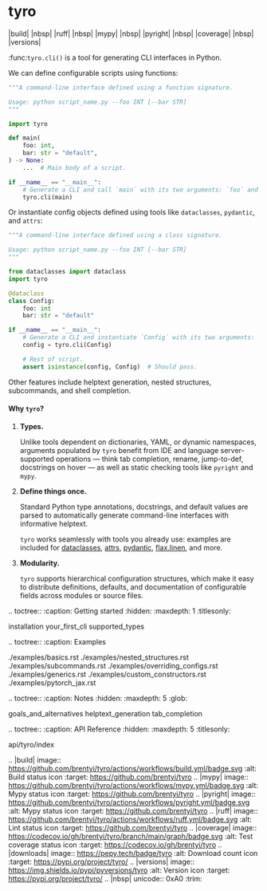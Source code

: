 # tyro

|build| |nbsp| |ruff| |nbsp| |mypy| |nbsp| |pyright| |nbsp| |coverage| |nbsp| |versions|

:func:`tyro.cli()` is a tool for generating CLI interfaces in Python.

We can define configurable scripts using functions:

```python
"""A command-line interface defined using a function signature.

Usage: python script_name.py --foo INT [--bar STR]
"""

import tyro

def main(
    foo: int,
    bar: str = "default",
) -> None:
    ...  # Main body of a script.

if __name__ == "__main__":
    # Generate a CLI and call `main` with its two arguments: `foo` and `bar`.
    tyro.cli(main)
```

Or instantiate config objects defined using tools like `dataclasses`, `pydantic`, and `attrs`:

```python
"""A command-line interface defined using a class signature.

Usage: python script_name.py --foo INT [--bar STR]
"""

from dataclasses import dataclass
import tyro

@dataclass
class Config:
    foo: int
    bar: str = "default"

if __name__ == "__main__":
    # Generate a CLI and instantiate `Config` with its two arguments: `foo` and `bar`.
    config = tyro.cli(Config)

    # Rest of script.
    assert isinstance(config, Config)  # Should pass.
```

Other features include helptext generation, nested structures, subcommands, and
shell completion.

#### Why `tyro`?

1. **Types.**

   Unlike tools dependent on dictionaries, YAML, or dynamic namespaces,
   arguments populated by `tyro` benefit from IDE and language server-supported
   operations — think tab completion, rename, jump-to-def, docstrings on hover —
   as well as static checking tools like `pyright` and `mypy`.

2. **Define things once.**

   Standard Python type annotations, docstrings, and default values are parsed
   to automatically generate command-line interfaces with informative helptext.

   `tyro` works seamlessly with tools you already use: examples are included for
   [dataclasses](https://docs.python.org/3/library/dataclasses.html),
   [attrs](https://www.attrs.org/),
   [pydantic](https://pydantic-docs.helpmanual.io/),
   [flax.linen](https://flax.readthedocs.io/en/latest/api_reference/flax.linen.html),
   and more.

3. **Modularity.**

   `tyro` supports hierarchical configuration structures, which make it easy to
   distribute definitions, defaults, and documentation of configurable fields
   across modules or source files.

<!-- prettier-ignore-start -->

.. toctree::
   :caption: Getting started
   :hidden:
   :maxdepth: 1
   :titlesonly:

   installation
   your_first_cli
   supported_types

.. toctree::
   :caption: Examples

   ./examples/basics.rst
   ./examples/nested_structures.rst
   ./examples/subcommands.rst
   ./examples/overriding_configs.rst
   ./examples/generics.rst
   ./examples/custom_constructors.rst
   ./examples/pytorch_jax.rst


.. toctree::
   :caption: Notes
   :hidden:
   :maxdepth: 5
   :glob:

   goals_and_alternatives
   helptext_generation
   tab_completion


.. toctree::
   :caption: API Reference
   :hidden:
   :maxdepth: 5
   :titlesonly:

   api/tyro/index



.. |build| image:: https://github.com/brentyi/tyro/actions/workflows/build.yml/badge.svg
   :alt: Build status icon
   :target: https://github.com/brentyi/tyro
.. |mypy| image:: https://github.com/brentyi/tyro/actions/workflows/mypy.yml/badge.svg
   :alt: Mypy status icon
   :target: https://github.com/brentyi/tyro
.. |pyright| image:: https://github.com/brentyi/tyro/actions/workflows/pyright.yml/badge.svg
   :alt: Mypy status icon
   :target: https://github.com/brentyi/tyro
.. |ruff| image:: https://github.com/brentyi/tyro/actions/workflows/ruff.yml/badge.svg
   :alt: Lint status icon
   :target: https://github.com/brentyi/tyro
.. |coverage| image:: https://codecov.io/gh/brentyi/tyro/branch/main/graph/badge.svg
   :alt: Test coverage status icon
   :target: https://codecov.io/gh/brentyi/tyro
.. |downloads| image:: https://pepy.tech/badge/tyro
   :alt: Download count icon
   :target: https://pypi.org/project/tyro/
.. |versions| image:: https://img.shields.io/pypi/pyversions/tyro
   :alt: Version icon
   :target: https://pypi.org/project/tyro/
.. |nbsp| unicode:: 0xA0
   :trim:

<!-- prettier-ignore-end -->
